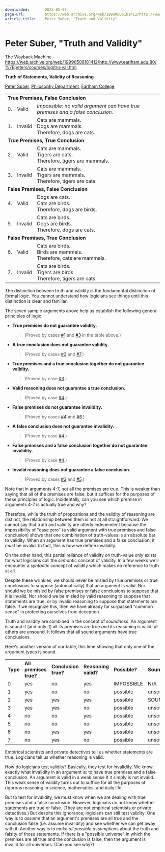 ```yaml
---
downloaded:       2023-05-07
page-url:         https://web.archive.org/web/19990506181412/http://www.earlham.edu/~peters/courses/log/tru-val.htm
article-title:    Peter Suber, "Truth and Validity"
---
```

# Peter Suber, "Truth and Validity"
The Wayback Machine - https://web.archive.org/web/19990506181412/http://www.earlham.edu:80/%7Epeters/courses/log/tru-val.htm

**Truth of Statements, Validity of Reasoning**

[Peter Suber][1], [Philosophy Department][2], [Earlham College][3]

<table><tbody><tr><td colspan="3"><a name="case0"></a><a name="case1"></a><strong>True Premises, False Conclusion</strong></td></tr><tr><td>0.</td><td>Valid</td><td><em>Impossible: no valid argument can have true premises and a false conclusion.</em></td></tr><tr><td>1.</td><td>Invalid</td><td>Cats are mammals.<br>Dogs are mammals.<br>Therefore, dogs are cats.</td></tr><tr><td colspan="3"><a name="case2"></a><a name="case3"></a><strong>True Premises, True Conclusion</strong></td></tr><tr><td>2.</td><td>Valid</td><td>Cats are mammals.<br>Tigers are cats.<br>Therefore, tigers are mammals.</td></tr><tr><td>3.</td><td>Invalid</td><td>Cats are mammals.<br>Tigers are mammals.<br>Therefore, tigers are cats.</td></tr><tr><td colspan="3"><a name="case4"></a><a name="case5"></a><strong>False Premises, False Conclusion</strong></td></tr><tr><td>4.</td><td>Valid</td><td>Dogs are cats.<br>Cats are birds.<br>Therefore, dogs are birds.</td></tr><tr><td>5.</td><td>Invalid</td><td>Cats are birds.<br>Dogs are birds.<br>Therefore, dogs are cats.</td></tr><tr><td colspan="3"><a name="case6"></a><a name="case7"></a><strong>False Premises, True Conclusion</strong></td></tr><tr><td>6.</td><td>Valid</td><td>Cats are birds.<br>Birds are mammals.<br>Therefore, cats are mammals.</td></tr><tr><td>7.</td><td>Invalid</td><td>Cats are birds.<br>Tigers are birds.<br>Therefore, tigers are cats.</td></tr></tbody></table>

The distinction between truth and validity is the fundamental distinction of formal logic. You cannot understand how logicians see things until this distinction is clear and familiar.

The seven sample arguments above help us establish the following general principles of logic:

-   **True premises do not guarantee validity.**
    
    > (Proved by cases [#1][4] and [#3][5] in the table above.)
    
-   **A true conclusion does not guarantee validity.**
    
    > (Proved by cases [#3][6] and [#7][7].)
    
-   **True premises and a true conclusion together do not guarantee validity.**
    
    > (Proved by case [#3][8].)
    
-   **Valid reasoning does not guarantee a true conclusion.**
    
    > (Proved by case [#4][9].)
    
-   **False premises do not guarantee invalidity.**
    
    > (Proved by cases [#4][10] and [#6][11].)
    
-   **A false conclusion does not guarantee invalidity.**
    
    > (Proved by case [#4][12].)
    
-   **False premises and a false conclusion together do not guarantee invalidity.**
    
    > (Proved by case [#4][13].)
    
-   **Invalid reasoning does not guarantee a false conclusion.**
    
    > (Proved by cases [#3][14] and [#5][15].)
    

Note that in arguments 4-7, not all the premises are true. This is weaker than saying that all of the premises are false, but it suffices for the purposes of these principles of logic. Incidentally, can you see which premise in arguments 4-7 is actually true and why?

Therefore, while the truth of propositions and the validity of reasoning are distinct, the relationship between them is not at all straightforward. We cannot say that truth and validity are utterly independent because the impossibility of "case zero" (a valid argument with true premises and false conclusion) shows that one combination of truth-values is an absolute bar to validity. When an argument has true premises and a false conclusion, it *must* be invalid. In fact, this is how we define invalidity.

On the other hand, this partial reliance of validity on truth-value only exists for what logicians call the *semantic* concept of validity. In a few weeks we'll encounter a *syntactic* concept of validity which makes no reference to truth at all.

Despite these wrinkles, we should never be misled by true premises or true conclusions to suppose (automatically) that an argument is valid. Nor should we be misled by false premises or false conclusions to suppose that it is invalid. Nor should we be misled by valid reasoning to suppose that statements are true, or by invalid reasoning to suppose that statements are false. If we recognize this, then we have already far surpassed "common sense" in protecting ourselves from deception.

Truth and validity are combined in the concept of *soundness*. An argument is sound if (and only if) all its premises are true *and* its reasoning is valid; all others are unsound. It follows that all sound arguments have true conclusions.

Here's another version of our table, this time showing that only one of the argument types is sound.

<table><tbody><tr><td><strong>Type</strong></td><td><strong>All premises true?</strong></td><td><strong>Conclusion true?</strong></td><td><strong>Reasoning valid?</strong></td><td><strong>Possible?</strong></td><td><strong>Sound?</strong></td></tr><tr><td>0</td><td>yes</td><td>no</td><td>yes</td><td>IMPOSSIBLE</td><td>N/A</td></tr><tr><td>1</td><td>yes</td><td>no</td><td>no</td><td>possible</td><td>unsound</td></tr><tr><td>2</td><td>yes</td><td>yes</td><td>yes</td><td>possible</td><td>SOUND</td></tr><tr><td>3</td><td>yes</td><td>yes</td><td>no</td><td>possible</td><td>unsound</td></tr><tr><td>4</td><td>no</td><td>no</td><td>yes</td><td>possible</td><td>unsound</td></tr><tr><td>5</td><td>no</td><td>no</td><td>no</td><td>possible</td><td>unsound</td></tr><tr><td>6</td><td>no</td><td>yes</td><td>yes</td><td>possible</td><td>unsound</td></tr><tr><td>7</td><td>no</td><td>yes</td><td>no</td><td>possible</td><td>unsound</td></tr></tbody></table>

Empirical scientists and private detectives tell us whether statements are true. Logicians tell us whether reasoning is valid.

How do logicians test validity? Basically, they test for *in*validity. We know exactly what invalidity in an argument is: to have true premises and a false conclusion. An argument is valid in a weak sense if it simply is not invalid. This weak sense of validity turns out to suffice for all the purposes of rigorous reasoning in science, mathematics, and daily life.

But to test for invalidity, we must know when we are dealing with true premises and a false conclusion. However, logicians do not know whether statements are true or false. (They are not empirical scientists or private detectives.) But despite this ignorance, logicians can still test validity. One way is to *assume* that an argument's premises are all true and the conclusion false (i.e. assume invalidity) and see whether we can get away with it. Another way is to *make all possible assumptions* about the truth and falsity of those statements. If there is a "possible universe" in which the premises are all true and the conclusion is false, then the argument is invalid for all universes. (Can you see why?)

[1]: https://web.archive.org/web/19990506181412/http://www.earlham.edu/~peters/hometoc.htm
[2]: https://web.archive.org/web/19990506181412/http://www.earlham.edu/~phil/index.htm
[3]: https://web.archive.org/web/19990506181412/http://www.earlham.edu/
[4]: https://web.archive.org/web/19990506181412/http://www.earlham.edu/~peters/courses/log/tru-val.htm#case1
[5]: https://web.archive.org/web/19990506181412/http://www.earlham.edu/~peters/courses/log/tru-val.htm#case3
[6]: https://web.archive.org/web/19990506181412/http://www.earlham.edu/~peters/courses/log/tru-val.htm#case3
[7]: https://web.archive.org/web/19990506181412/http://www.earlham.edu/~peters/courses/log/tru-val.htm#case7
[8]: https://web.archive.org/web/19990506181412/http://www.earlham.edu/~peters/courses/log/tru-val.htm#case3
[9]: https://web.archive.org/web/19990506181412/http://www.earlham.edu/~peters/courses/log/tru-val.htm#case4
[10]: https://web.archive.org/web/19990506181412/http://www.earlham.edu/~peters/courses/log/tru-val.htm#case4
[11]: https://web.archive.org/web/19990506181412/http://www.earlham.edu/~peters/courses/log/tru-val.htm#case6
[12]: https://web.archive.org/web/19990506181412/http://www.earlham.edu/~peters/courses/log/tru-val.htm#case4
[13]: https://web.archive.org/web/19990506181412/http://www.earlham.edu/~peters/courses/log/tru-val.htm#case4
[14]: https://web.archive.org/web/19990506181412/http://www.earlham.edu/~peters/courses/log/tru-val.htm#case3
[15]: https://web.archive.org/web/19990506181412/http://www.earlham.edu/~peters/courses/log/tru-val.htm#case5

